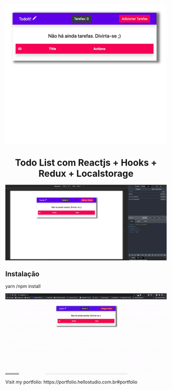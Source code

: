 <img src="./screenshot/screenshot.png" align="center"></img>

<h1 align="center">Todo List com Reactjs + Hooks + Redux + Localstorage</h1>

<img src="./screenshot/screenshot2.png" align="center"></img>

## Instalação

yarn /npm install

<img align="center" src="./screenshot/movie.gif"></img>

<p> Visit my portfolio: https://portfolio.hellostudio.com.br#portfolio
